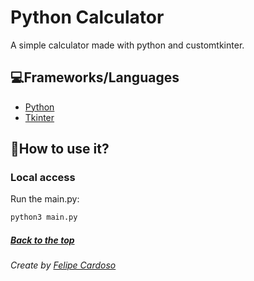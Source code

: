 # Python Calculator

A simple calculator made with python and customtkinter.

## 💻Frameworks/Languages

- [Python](https://www.python.org)
- [Tkinter](https://docs.python.org/3/library/tkinter.html)

## 🚀How to use it?

### Local access

Run the main.py:
```bash
python3 main.py
```

##### [Back to the top](#)

###### Create by [Felipe Cardoso](https://lymei.art)
